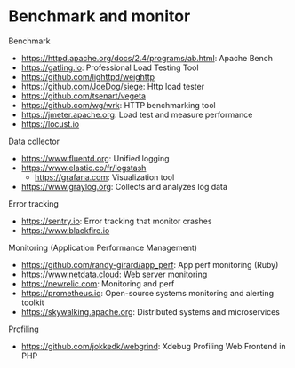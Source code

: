 # Benchmark and monitor

Benchmark
* https://httpd.apache.org/docs/2.4/programs/ab.html: Apache Bench
* https://gatling.io: Professional Load Testing Tool
* https://github.com/lighttpd/weighttp
* https://github.com/JoeDog/siege: Http load tester
* https://github.com/tsenart/vegeta
* https://github.com/wg/wrk: HTTP benchmarking tool
* https://jmeter.apache.org: Load test and measure performance
* https://locust.io

Data collector
* https://www.fluentd.org: Unified logging
* https://www.elastic.co/fr/logstash
  + https://grafana.com: Visualization tool
* https://www.graylog.org: Collects and analyzes log data

Error tracking
* https://sentry.io: Error tracking that monitor crashes
* https://www.blackfire.io

Monitoring (Application Performance Management)
* https://github.com/randy-girard/app_perf: App perf monitoring (Ruby) 
* https://www.netdata.cloud: Web server monitoring
* https://newrelic.com: Monitoring and perf
* https://prometheus.io: Open-source systems monitoring and alerting toolkit
* https://skywalking.apache.org: Distributed systems and microservices

Profiling
* https://github.com/jokkedk/webgrind: Xdebug Profiling Web Frontend in PHP

